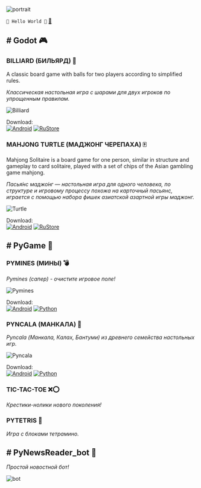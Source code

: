 ![portrait](portrait.jpg)

`🤘 Hello World 🤘` [📧](mailto:networkoutpost@gmail.com)

## \# Godot 🎮

### BILLIARD (БИЛЬЯРД) 🎱

A classic board game with balls for two players according to simplified rules.

*Классическая настольная игра с шарами для двух игроков по упрощенным правилам.*

![Billiard](billiard.png)

Download:  
[![Android](android_button.png)](https://github.com/avbezdolny/avbezdolny.github.io/releases/download/archive/Billiard.apk) 
[![RuStore](rustore_button.png)](https://www.rustore.ru/catalog/app/avbezdolny.software.billiard) 

### MAHJONG TURTLE (МАДЖОНГ ЧЕРЕПАХА) 🀄

Mahjong Solitaire is a board game for one person, similar in structure and gameplay to card solitaire, played with a set of chips of the Asian gambling game mahjong.

*Пасья́нс маджо́нг — настольная игра для одного человека, по структуре и игровому процессу похожа на карточный пасьянс, играется с помощью набора фишек азиатской азартной игры маджонг.*

![Turtle](turtle.png)

Download:  
[![Android](android_button.png)](https://github.com/avbezdolny/avbezdolny.github.io/releases/download/archive/Turtle.apk) 
[![RuStore](rustore_button.png)](https://www.rustore.ru/catalog/app/avbezdolny.software.turtle) 

## \# PyGame 🐍

### PYMINES (МИНЫ) 💣

*Pymines (сапер) - очистите игровое поле!*

![Pymines](pymines.png)

Download:  
[![Android](android_button.png)](https://github.com/avbezdolny/avbezdolny.github.io/releases/download/archive/pymines-1.2-arm64-v8a.apk) 
[![Python](python_button.png)](https://github.com/avbezdolny/avbezdolny.github.io/releases/download/archive/pymines.zip) 

### PYNCALA (МАНКАЛА) 🌱

*Pyncala (Манкала, Калах, Бантуми) из древнего семейства настольных игр.*

![Pyncala](pyncala.png)

Download:  
[![Android](android_button.png)](https://github.com/avbezdolny/avbezdolny.github.io/releases/download/archive/pyncala-1.2-arm64-v8a.apk) 
[![Python](python_button.png)](https://github.com/avbezdolny/avbezdolny.github.io/releases/download/archive/pyncala.zip) 

### TIC-TAC-TOE ❌⭕

*Крестики-нолики нового поколения!*

### PYTETRIS 🥃

*Игра с блоками тетрамино.*

## \# PyNewsReader_bot 🤖

*Простой новостной бот!*

![bot](bot.png)
